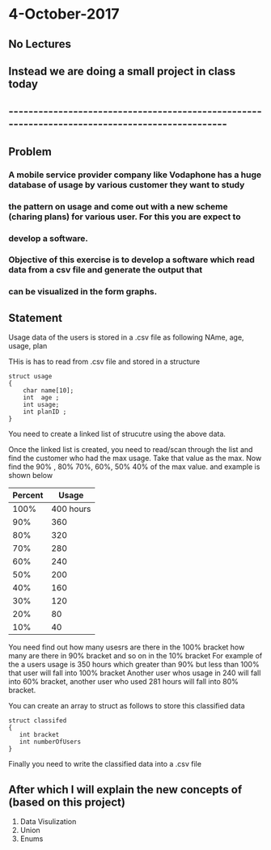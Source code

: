 # 4-October-2017


## No Lectures
## Instead we are doing a small project in class today 
## -----------------------------------------------------------------------------------------------
##
## Problem
### A mobile service provider company like Vodaphone has a huge database of usage by various customer they want to study
### the pattern on usage and come out with a new scheme (charing plans) for various user. For this you are expect to
### develop a software.

### Objective of this exercise is to develop a software which read data from a csv file and generate the output that
### can be visualized in the form graphs.

## Statement
Usage data of the users is stored in a .csv file as following
NAme, age, usage, plan

THis is has to read from .csv file and stored in a structure
```
struct usage
{
    char name[10];
    int  age ;
    int usage;
    int planID ;
}
```

You need to create a linked list of strucutre using the above data.

Once the linked list is created, you need to read/scan through the list and find the customer who had the max usage. Take that value as the max. Now find the 90% , 80% 70%, 60%, 50% 40% of the max value. and example is shown below

Percent | Usage
----    | ----
 100%  |  400 hours
 90%   |  360
 80%   |  320
 70%   |  280
 60%   |  240
 50%   |  200
 40%   |  160
 30%   |  120
 20%   |  80
 10%   |  40

You need find out how many usesrs are there in the 100% bracket how many are there in 90% bracket and so on in the 10% bracket
For example of the a users usage is 350 hours which greater than 90% but less than 100% that user will fall into 100% bracket
Another user whos usage in 240 will fall into 60% bracket, another user who used 281 hours will fall into 80% bracket.

You can create an array to struct as follows to store this classified data

```
struct classifed
{
   int bracket
   int numberOfUsers
}
```
Finally you need to write the classified data into a .csv file

## After which I will explain the new concepts of (based on this project)
1. Data Visulization 
1. Union
1. Enums
